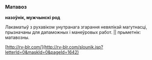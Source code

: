 ### Матавоз
**назоўнік, мужчынскі род**

Лакаматыў з рухавіком унутранага згарання невялікай магутнасці, прызначаны для дапаможных і манеўровых работ. || прыметнік: матавозны.

<a rel="author">[http://rv-blr.com/](http://rv-blr.com/slounik.jsp?letterId=0&maskId=0&pageId=1642)</a>
